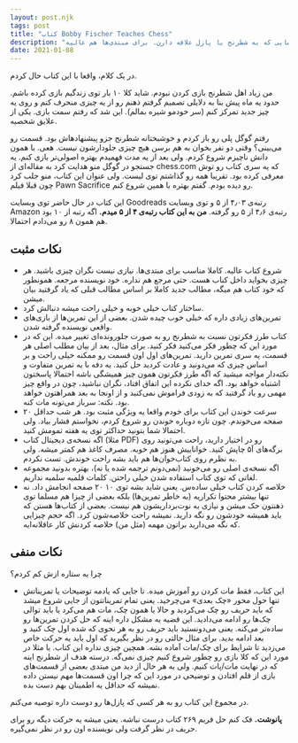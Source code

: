 ```yaml
---
layout: post.njk
tags: post
title: "کتاب Bobby Fischer Teaches Chess"
description: "این کتاب به شدت توصیه میشه. البته نه به کل جهان. به کسایی که به شطرنج یا پازل علاقه دارن. برای مبتدی‌ها هم عالیه."
date: 2021-01-08
---
```


در یک کلام، واقعا با این کتاب حال کردم.

من زیاد اهل شطرنج بازی کردن نبودم. شاید کلا ۱۰ بار توی زندگیم بازی کرده باشم. حدود یه ماه پیش بنا به دلایلی تصمیم گرفتم ذهنم رو از یه چیزی منحرف کنم و روی یه چیز جدید تمرکز کنم (سر خودمو شیره بمالم). این شد که رفتم سمت بازی. یکی از علایق شخصیه.

رفتم گوگل پلی رو باز کردم و خوشبختانه شطرنج جزو پیشنهادهاش بود. قسمت رو می‌بینی؟ وقتی دو نفر بخوان به هم برسن هیچ چیزی جلودارشون نیست. هعی. با همون دانش ناچیزم شروع کردم. ولی بعد از یه مدت فهمیدم بهتره اصولی‌تر بازی کنم. یه جستجو در گوگل منو هدایت کرد به مقاله‌ای از chess.com که یه سری کتاب رو توش معرفی کرده بود. تقریبا همه رو گذاشتم توی لیست. ولی عنوان این کتاب، منو جلب کرد چون قبلا فیلم
Pawn Sacrifice رو دیده بودم. گفتم بهتره با همین شروع کنم.

این کتاب در حال حاضر توی وبسایت Goodreads رتبه‌ی ۴٫۰۳ از ۵ و توی وبسایت Amazon رتبه‌ی ۴٫۶ از ۵ رو گرفته.
**من به این کتاب رتبه‌ی ۴ از ۵ میدم.** اگه رتبه از ۱۰ بود هم همون ۸ رو می‌دادم احتمالا.

## نکات مثبت

- شروع کتاب عالیه. کاملا مناسب برای مبتدی‌ها. نیازی نیست نگران چیزی باشید. هر چیزی بخواید داخل کناب هست. حتی مرجع هم نداره. خود نویسنده مرجعه. همونطور که خود کتاب هم میگه، مطالب جدید کاملا بر اساس مطالب قبلی که یاد گرفتید بیان میشن.
- ساختار کتاب خیلی خوبه و خیلی راحت میشه دنبالش کرد.
- تمرین‌های زیادی داره که خیلی خوب چیده شدن. بعضی از این تمرین‌ها از بازی‌های واقعی نویسنده گرفته شدن.
- کتاب طرز فکرتون نسبت به شطرنج رو به صورت جلورونده‌ای تغییر میده. این که در مورد این که چطور فکر می‌کنید فکر کنید. برای مثال، بعد از بیان مطلب اصلی هر قسمت، یه سری تمرین دارید. تمرین‌های اول اون قسمت رو ممکنه خیلی راحت و بر اساس چیزی که می‌دونید و عادت کردید حل کنید. یه دفه با یه تمرین متفاوت و نکته‌دار مواجه میشید که اگه طرز فکرتون همون چیز همیشگی باشه احتمالا پاسختون اشتباه خواهد بود. اگه خدای نکرده این اتفاق افتاد، نگران نباشید، چون در واقع چیز مهمی رو یاد گرفتید که به زودی فراموش نمی‌کنید و از اونجا به بعد همراهتون خواهد بود. نکته: سرباز می‌تونه مات کنه.
- سرعت خوندن این کتاب برای خودم واقعا یه ویژگی مثبت بود. هر شب حداقل ۲۰ صفحه می‌خوندم. چون تازه دوباره خوندن رو شروع کردم، نخواستم فشار بیاد. ولی احتمالا شما بتونید حداکثر توی یه هفته تمومش کنید.
- اگه نسخه‌ی دیجیتال کتاب (مثلا PDF) رو در اختیار دارید، راحت می‌تونید روی برگه‌های آ۵ چاپش کنید. خواناییش هنوز هم خوبه. مصرف کاغذ هم کمتر میشه. ولی به نظرم روی کتاب‌خوان‌ها هم باید بشه راحت خوندش. تست نکردم.
- اگه نسخه‌ی اصلی رو می‌خونید (نمی‌دونم ترجمه شده یا نه)، بهتره بدونید مجموعه لغاتی که توی کتاب استفاده شدن خیلی راحتن. کلمات قلمبه سلمبه نداریم.
- خلاصه کردن کتاب خیلی ساده‌س. یعنی شاید بشه توی ۱۰ ۲۰ صفحه انجامش داد. نه تنها بیشتر محتوا تکراریه (به خاطر تمرین‌ها) بلکه بعضی از چیزا هم مسلما توی ذهنتون حک میشن و نیازی به نوت‌برداریشون هم نیست. بعضی از کتاب‌ها هستن که باید همیشه خودشون رو نگه دارید. نمیشه راحت خلاصه‌شون کرد. اگه حجم چیزایی که نگه می‌دارید براتون مهمه (مثل من) خلاصه کردنش کار عاقلانه‌ایه.

## نکات منفی

چرا یه ستاره ازش کم کردم؟

- این کتاب، فقط مات کردن رو آموزش میده. تا جایی که یادمه توضیحات یا تمریناتش تنها حول محور «چک بعدی» می‌چرخید. یعنی تمام تمریناتتون از جایی شروع میشد که باید حریف رو چک می‌کردید و حالا یا همون چک، مات هم می‌کرد یا باید توالی چک‌ها رو ادامه می‌دادید. این قضیه یه مشکل داره اینه که حل کردن تمرین‌ها رو ساده‌تر می‌کنه. یعنی می‌دونستید باید حریف رو به هر نحوی که شده اول چک کنید و بعد ادامه بدید. برای مثال حالتی رو در نظر بگیرید که اول باید یه حرکت خاص می‌زدید تا شرایط برای چک/مات آماده بشه. همچین چیزی نداره این کتاب. یا مثلا در مورد این که کلا بازی رو چطور شروع کنیم چیزی نمی‌گه. درسته هدف از شطرنج اینه که در نهایت مات/پات کنیم. ولی به هر حال از دید من مبتدی بعضی از قسمت‌های بازی از قلم افتادن و توضیحی در مورد این که چرا اون قسمت‌ها مهم نیستن داده نمیشه که حداقل یه اطمینان بهم دست بده.

در مجموع این کتاب رو به هر کسی که پازل‌ها رو دوست داره توصیه می‌کنم.

**پانوشت.** فک کنم حل فریم ۲۶۹ کتاب درست نباشه. یعنی میشه یه حرکت دیگه رو برای حریف در نظر گرفت ولی نویسنده اون رو در نظر نمی‌گیره.
